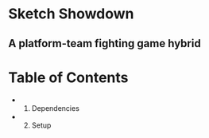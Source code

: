 # Sketch Showdown
## A platform-team fighting game hybrid

# Table of Contents
- 1. Dependencies
- 2. Setup
